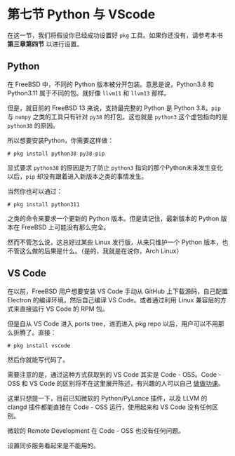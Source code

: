 # 第七节 Python 与 VScode

在这一节，我们将假设你已经成功设置好 `pkg` 工具。如果你还没有，请参考本书 **第三章第四节** 以进行设置。

## Python

在 FreeBSD 中，不同的 Python 版本被分开包装。意思是说，Python3.8 和 Python3.11 属于不同的包。就好像 `llvm11` 和 `llvm13` 那样。

但是，就目前的 FreeBSD 13 来说，支持最完整的 Python 是 Python 3.8。`pip` 与 `numpy` 之类的工具只有针对 `py38` 的打包。这也就是 `python3` 这个虚包指向的是 `python38` 的原因。

所以想要安装Python，你需要这样做：

```
# pkg install python38 py38-pip
```

显式要求 `python38` 的原因是为了防止 `python3` 指向的那个Python未来发生变化以后，`pip` 却没有跟着进入新版本之类的事情发生。

当然你也可以通过：

```
# pkg install python311
```

之类的命令来要求一个更新的 Python 版本。但是请记住，最新版本的 Python 版本在 FreeBSD 上可能没有那么完全。

然而不管怎么说，这总好过某些 Linux 发行版，从来只维护一个 Python 版本，也不管这么做的后果是什么。（是的，我就是在说你，Arch Linux）

## VS Code

在以前，FreeBSD 用户想要安装 VS Code 手动从 GitHub 上下载源码，自己配置 Electron 的编译环境，然后自己编译 VS Code。或者通过利用 Linux 兼容层的方式来直接运行 VS Code 的 RPM 包。

但是自从 VS Code 进入 ports tree，进而进入 pkg repo 以后，用户可以不用那么折腾了。直接：

```
# pkg install vscode
```

然后你就能写代码了。

需要注意的是，通过这种方式获取到的 VS Code 其实是 Code - OSS。Code - OSS 和 VS Code 的区别将不在这里展开陈述，有兴趣的人可以自己 [做做功课](https://github.com/microsoft/vscode/wiki/Differences-between-the-repository-and-Visual-Studio-Code)。

这里只想提一下，目前已知微软的 Python/PyLance 插件，以及 LLVM 的 clangd 插件都能直接在 Code - OSS 运行，使用起来和 VS Code 没有任何区别。

微软的 Remote Development 在 Code - OSS 也没有任何问题。

设置同步服务看起来是不能用的。
